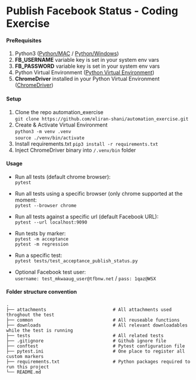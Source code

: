 # Publish Facebook Status - Coding Exercise

#### PreRequisites
1. Python3 ([Python/MAC] / [Python/Windows]) 
2. **FB_USERNAME** variable key is set in your system env vars
3. **FB_PASSWORD** variable key is set in your system env vars
4. Python Virtual Environment ([Python Virtual Environment])
4. **ChromeDriver** installed in your Python Virtual Environment ([ChromeDriver])

[Python/MAC]: https://realpython.com/installing-python/#macos-mac-os-x
[Python/Windows]: https://realpython.com/installing-python/#windows
[Python Virtual Environment]: https://docs.python.org/3/tutorial/venv.html
[ChromeDriver]: https://chromedriver.chromium.org/getting-started

#### Setup
1. Clone the repo automation_exercise <br>
`git clone https://github.com/eliran-shani/automation_exercise.git`
2. Create & Activate Virtual Environment <br>
`python3 -m venv .venv`  <br>
`source ./venv/bin/activate` <br>
2. Install requirements.txt `pip3 install -r requirements.txt`
3. Inject ChromeDriver binary into `/.venv/bin` folder


#### Usage

* Run all tests (default chrome browser): <br>
`pytest`

* Run all tests using a specific browser (only chrome supported at the moment: <br>
`pytest --browser chrome`

* Run all tests against a specific url (default Facebook URL): <br>
`pytest --url localhost:9090`

* Run tests by marker: <br>
`pytest -m acceptance` <br>
`pytest -m regression` 

* Run a specific test: <br>
`pytest tests/test_acceptance_publish_status.py`

* Optional Facebook test user: <br>
`username: test_mkwaaug_user@tfbnw.net` / `pass: 1qaz@WSX`

#### Folder structure convention
    .
    ├── attachments                         # All attachments used throghout the test
    ├── common                              # All reuseable functions
    ├── downloads                           # All relevant downloadables while the test is running
    ├── tests                               # All related tests
    ├── .gitignore                          # Github ignore file
    ├── conftest                            # Pytest configuration file
    ├── pytest.ini                          # One place to register all custom markers
    ├── requirements.txt                    # Python packages required to run this project                           
    └── README.md

 
